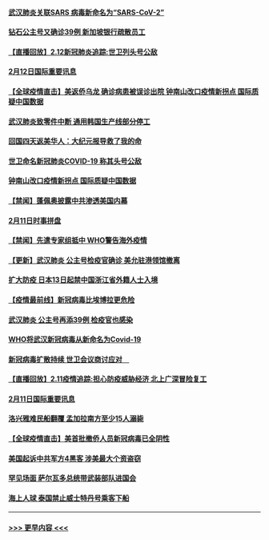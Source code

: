 #### [武汉肺炎关联SARS 病毒新命名为“SARS-CoV-2”](../pages/prog202/a102775719.md?t=02130244) 
#### [钻石公主号又确诊39例 新加坡银行疏散员工](../pages/prog202/a102775691.md?t=02130244) 
#### [【直播回放】2.12新冠肺炎追踪:世卫列头号公敌](../pages/prog202/a102775541.md?t=02130244) 
#### [2月12日国际重要讯息](../pages/prog202/a102775437.md?t=02130244) 
#### [【全球疫情直击】美返侨乌龙 确诊病患被误诊出院 钟南山改口疫情新拐点 国际质疑中国数据](../pages/prog202/a102775378.md?t=02130244) 
#### [武汉肺炎致零件中断 通用韩国生产线部分停工](../pages/prog202/a102775365.md?t=02130244) 
#### [回国四天返美华人：大纪元报导救了我的命](../pages/prog202/a102775342.md?t=02130244) 
#### [世卫命名新冠肺炎COVID-19 称其头号公敌](../pages/prog202/a102775196.md?t=02130244) 
#### [钟南山改口疫情新拐点 国际质疑中国数据](../pages/prog202/a102775178.md?t=02130244) 
#### [【禁闻】蓬佩奥披露中共渗透美国内幕](../pages/prog202/a102775129.md?t=02130244) 
#### [2月11日时事拼盘](../pages/prog202/a102775140.md?t=02130244) 
#### [【禁闻】先遣专家组抵中 WHO警告海外疫情](../pages/prog202/a102775112.md?t=02130244) 
#### [【更新】武汉肺炎 公主号检疫官确诊 美允驻港领馆撤离](../pages/prog202/a102770740.md?t=02130244) 
#### [扩大防疫 日本13日起禁中国浙江省外籍人士入境](../pages/prog202/a102775051.md?t=02130244) 
#### [【疫情最前线】新冠病毒比埃博拉更危险](../pages/prog202/a102775043.md?t=02130244) 
#### [武汉肺炎 公主号再添39例 检疫官也感染](../pages/prog202/a102775031.md?t=02130244) 
#### [WHO将武汉新冠病毒从新命名为Covid-19](../pages/prog202/a102774891.md?t=02130244) 
#### [新冠病毒扩散持续 世卫会议商讨应对　](../pages/prog202/a102774850.md?t=02130244) 
#### [【直播回放】2.11疫情追踪:担心防疫威胁经济 北上广深冒险复工](../pages/prog202/a102774741.md?t=02130244) 
#### [2月11日国际重要讯息](../pages/prog202/a102774621.md?t=02130244) 
#### [洛兴雅难民船翻覆 孟加拉南方至少15人溺毙](../pages/prog202/a102774586.md?t=02130244) 
#### [【全球疫情直击】美首批撤侨人员新冠病毒已全阴性](../pages/prog202/a102774523.md?t=02130244) 
#### [美国起诉中共军方4黑客 涉美最大个资盗窃](../pages/prog202/a102774508.md?t=02130244) 
#### [罕见场面  萨尔瓦多总统带武装部队进国会](../pages/prog202/a102774494.md?t=02130244) 
#### [海上人球 泰国禁止威士特丹号乘客下船](../pages/prog202/a102774384.md?t=02130244) 

----
#### [ >>> 更早内容 <<< ](../indexes/prog202-earlier.md)
